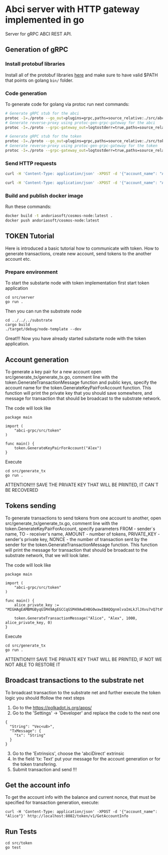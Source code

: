 # Abci server with HTTP gateway implemented in go

Server for gRPC ABCI REST API.

## Generation of gRPC

### Install protobuf libraries

Install all of the protobuf libraries [here](https://grpc.io/docs/languages/go/quickstart/) and make sure to have valid $PATH that points on golang `bin/` folder.

### Code generation

To generate code for golang via protoc run next commands:

```sh
# Generate gRPC stub for the abci
protoc -I=./proto --go_out=plugins=grpc,paths=source_relative:./src/abci ./proto/abci.proto
# Generate reverse-proxy using protoc-gen-grpc-gateway for the abci
protoc -I=./proto --grpc-gateway_out=logtostderr=true,paths=source_relative:./src/abci ./proto/abci.proto

# Generate gRPC stub for the token
protoc -I=./proto --go_out=plugins=grpc,paths=source_relative:./src/token ./proto/token.proto
# Generate reverse-proxy using protoc-gen-grpc-gateway for the token
protoc -I=./proto --grpc-gateway_out=logtostderr=true,paths=source_relative:./src/token ./proto/token.proto
```

### Send HTTP requests

```sh
curl -H 'Content-Type: application/json' -XPOST -d '{"account_name": "Alice"}' https://polka.adoriasoft.com/token/v1/GetAccountInfo

curl -H 'Content-Type: application/json' -XPOST -d '{"account_name": "Alice"}' http://localhost:8082/token/v1/GetAccountInfo
```

### Build and publish docker image

Run these commands:

```sh
docker build -t andoriasoft/cosmos-node:latest .
docker push andoriasoft/cosmos-node:latest
```

## TOKEN Tutorial

Here is introduced a basic tutorial how to communicate with token.
How to generate transactions, create new account, send tokens to the another account etc.

### Prepare environment

To start the substarte node with token implementation first start token application

```
cd src/server
go run .
```

Then you can run the substrate node

```
cd ../../../substrate
cargo build
./target/debug/node-template --dev
```

Great!!! Now you have already started substarte node with the token application.
## Account generation

To generate a key pair for a new account open src/generate_tx/generate_tx.go, comment line with the token.GenerateTransactionMessage function and public keys, specify the account name for the token.GenerateKeyPairForAccount function. This function will print the private key that you should save somewhere, and message for transaction that should be broadcast to the substrate network.

The code will look like

```
package main

import (
	"abci-grpc/src/token"
)

func main() {
	token.GenerateKeyPairForAccount("Alex")
}
```

Execute

```
cd src/generate_tx
go run .
```

ATTENTION!!!! SAVE THE PRIVATE KEY THAT WILL BE PRINTED, IT CAN`T BE RECOVERED

## Tokens sending

To generate transactions to send tokens from one account to another, open src/generate_tx/generate_tx.go, comment line with the token.GenerateKeyPairForAccount, specify parameters
FROM - sender`s name,
TO - receiver's name,
AMOUNT - number of tokens,
PRIVATE_KEY - sender's private key,
NONCE - the number of transaction sent by the sender
for the token.GenerateTransactionMessage function. This function will print the message for transaction that should be broadcast to the substrate network, that we will look later.

The code will look like

```
package main

import (
	"abci-grpc/src/token"
)

func main() {
	alice_private_key := "MIGHAgEAMBMGByqGSM49AgEGCCqGSM49AwEHBG0wawIBAQQgnmlvaImLkJlJXvu7vQ7t4Y6rqH/5jVsyuTa6B5vGC7KhRANCAAQTCnjgKkLm/7X9lRF2R+04RubrNk4Z5i6nRQkBGWICHNmwgITyEI5I6NUNtHN71zrP0DPV8m6G7GYADX1O4WHw"

	token.GenerateTransactionMessage("Alice", "Alex", 1000, alice_private_key, 0)
}

```

Execute

```
cd src/generate_tx
go run .
```

ATTENTION!!!! SAVE THE PRIVATE KEY THAT WILL BE PRINTED, IF NOT WE NOT ABLE TO RESTORE IT

## Broadcast transactions to the substrate net

To broadcast transaction to the substrate net and further execute the token logic you should ffollow the next steps

1. Go to the https://polkadot.js.org/apps/
2. Go to the 'Settings' -> 'Developer' and replace the code to the next one
```
{
  "String": "Vec<u8>",
  "TxMessage": {
    "tx": "String"
  }
}
```
3. Go to the 'Extrinsics', choose the 'abciDirect' extrinsic
4. In the field 'tx: Text' put your message for the account generation or for the token transfering.
5. Submit transaction and send !!!

## Get the account info

To get the account info with the balance and current nonce, that must be specified for transaction generation, execute:
```
curl -H 'Content-Type: application/json' -XPOST -d '{"account_name": "Alice"}' http://localhost:8082/token/v1/GetAccountInfo
```

## Run Tests

```
cd src/token
go test
```
